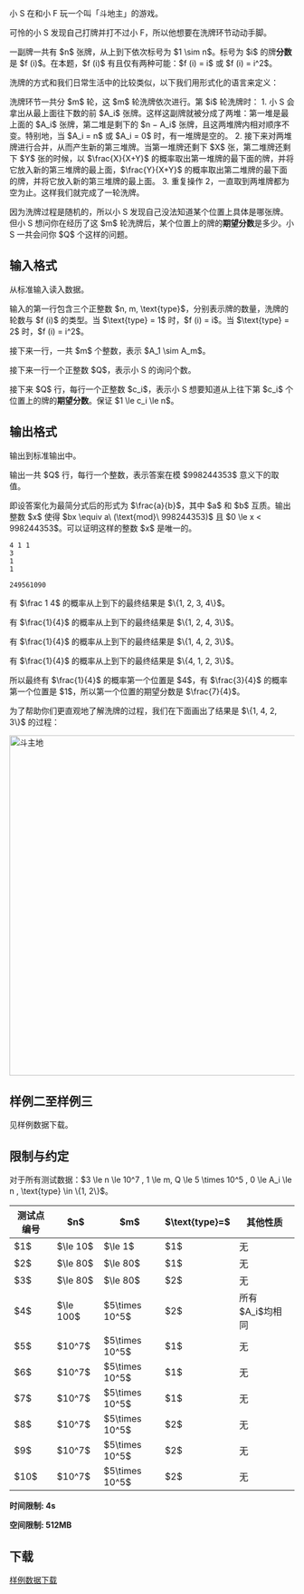 <p>小 S 在和小 F 玩一个叫「斗地主」的游戏。</p>
<p>可怜的小 S 发现自己打牌并打不过小 F，所以他想要在洗牌环节动动手脚。</p>
<p>一副牌一共有 $n$ 张牌，从上到下依次标号为 $1 \sim n$。标号为 $i$ 的牌<strong>分数</strong>是 $f (i)$。在本题，$f (i)$ 有且仅有两种可能：$f (i) = i$ 或 $f (i) = i^2$。</p>
<p>洗牌的方式和我们日常生活中的比较类似，以下我们用形式化的语言来定义：</p>
<p>洗牌环节一共分 $m$ 轮，这 $m$ 轮洗牌依次进行。第 $i$ 轮洗牌时：
1. 小 S 会拿出从最上面往下数的前 $A_i$ 张牌。这样这副牌就被分成了两堆：第一堆是最上面的 $A_i$ 张牌，第二堆是剩下的 $n − A_i$ 张牌，且这两堆牌内相对顺序不变。特别地，当 $A_i = n$ 或 $A_i = 0$ 时，有一堆牌是空的。
2. 接下来对两堆牌进行合并，从而产生新的第三堆牌。当第一堆牌还剩下 $X$ 张，第二堆牌还剩下 $Y$ 张的时候，以 $\frac{X}{X+Y}$ 的概率取出第一堆牌的最下面的牌，并将它放入新的第三堆牌的最上面，$\frac{Y}{X+Y}$ 的概率取出第二堆牌的最下面的牌，并将它放入新的第三堆牌的最上面。
3. 重复操作 2，一直取到两堆牌都为空为止。这样我们就完成了一轮洗牌。</p>
<p>因为洗牌过程是随机的，所以小 S 发现自己没法知道某个位置上具体是哪张牌。但小 S 想问你在经历了这 $m$ 轮洗牌后，某个位置上的牌的<strong>期望分数</strong>是多少。小 S 一共会问你 $Q$ 个这样的问题。</p>
<h2>输入格式</h2>
<p>从标准输入读入数据。</p>
<p>输入的第一行包含三个正整数 $n, m, \text{type}$，分别表示牌的数量，洗牌的轮数与 $f (i)$ 的类型。当 $\text{type} = 1$ 时，$f (i) = i$。当 $\text{type} = 2$ 时，$f (i) = i^2$。</p>
<p>接下来一行，一共 $m$ 个整数，表示 $A_1 \sim A_m$。</p>
<p>接下来一行一个正整数 $Q$，表示小 S 的询问个数。</p>
<p>接下来 $Q$ 行，每行一个正整数 $c_i$，表示小 S 想要知道从上往下第 $c_i$ 个位置上的牌的<strong>期望分数</strong>。保证 $1 \le c_i \le n$。</p>
<h2>输出格式</h2>
<p>输出到标准输出中。</p>
<p>输出一共 $Q$ 行，每行一个整数，表示答案在模 $998244353$ 意义下的取值。</p>
<p>即设答案化为最简分式后的形式为 $\frac{a}{b}$，其中 $a$ 和 $b$ 互质。输出整数 $x$ 使得 $bx \equiv a\ (\text{mod}\ 998244353)$ 且 $0 \le x &lt; 998244353$。可以证明这样的整数 $x$ 是唯一的。</p>


<pre><code class="language-input1">4 1 1
3
1
1
</code></pre>
<pre><code class="language-output1">249561090
</code></pre>
<p>有 $\frac 1 4$ 的概率从上到下的最终结果是 $\{1, 2, 3, 4\}$。</p>
<p>有 $\frac{1}{4}$ 的概率从上到下的最终结果是 $\{1, 2, 4, 3\}$。</p>
<p>有 $\frac{1}{4}$ 的概率从上到下的最终结果是 $\{1, 4, 2, 3\}$。</p>
<p>有 $\frac{1}{4}$ 的概率从上到下的最终结果是 $\{4, 1, 2, 3\}$。</p>
<p>所以最终有 $\frac{1}{4}$ 的概率第一个位置是 $4$，有 $\frac{3}{4}$ 的概率第一个位置是 $1$，所以第一个位置的期望分数是 $\frac{7}{4}$。</p>
<p>为了帮助你们更直观地了解洗牌的过程，我们在下面画出了结果是 $\{1, 4, 2, 3\}$ 的过程：</p>
<p><img class="img-responsive center-block" src="//img.uoj.ac/problem/482/douzhudi.webp" style="width:600px;" alt="斗主地"></p>
<h2>样例二至样例三</h2>
<p>见样例数据下载。</p>
<h2>限制与约定</h2>
<p>对于所有测试数据：$3 \le n \le 10^7 , 1 \le m, Q \le 5 \times 10^5 , 0 \le A_i \le n , \text{type} \in \{1, 2\}$。</p>
<div class="table-responsive">
<table class="table table-bordered table-text-center table-verticle-middle">
<thead><tr><th>测试点编号</th><th>$n$</th><th>$m$</th><th>$\text{type}=$</th><th>其他性质</th></tr></thead><tbody><tr><td>$1$</td><td>$\le 10$</td><td>$\le 1$</td><td>$1$</td><td>无</td></tr><tr><td>$2$</td><td>$\le 80$</td><td>$\le 80$</td><td>$1$</td><td>无</td></tr><tr><td>$3$</td><td>$\le 80$</td><td>$\le 80$</td><td>$2$</td><td>无</td></tr><tr><td>$4$</td><td>$\le 100$</td><td>$5\times 10^5$</td><td>$2$</td><td>所有$A_i$均相同</td></tr><tr><td>$5$</td><td>$10^7$</td><td>$5\times 10^5$</td><td>$1$</td><td>无</td></tr><tr><td>$6$</td><td>$10^7$</td><td>$5\times 10^5$</td><td>$1$</td><td>无</td></tr><tr><td>$7$</td><td>$10^7$</td><td>$5\times 10^5$</td><td>$1$</td><td>无</td></tr><tr><td>$8$</td><td>$10^7$</td><td>$5\times 10^5$</td><td>$2$</td><td>无</td></tr><tr><td>$9$</td><td>$10^7$</td><td>$5\times 10^5$</td><td>$2$</td><td>无</td></tr><tr><td>$10$</td><td>$10^7$</td><td>$5\times 10^5$</td><td>$2$</td><td>无</td></tr></tbody></table></div>

<p><strong>时间限制: 4s</strong></p>
<p><strong>空间限制: 512MB</strong></p>
<h2>下载</h2>
<p><a href="./469/file/attachment.zip">样例数据下载</a></p>
